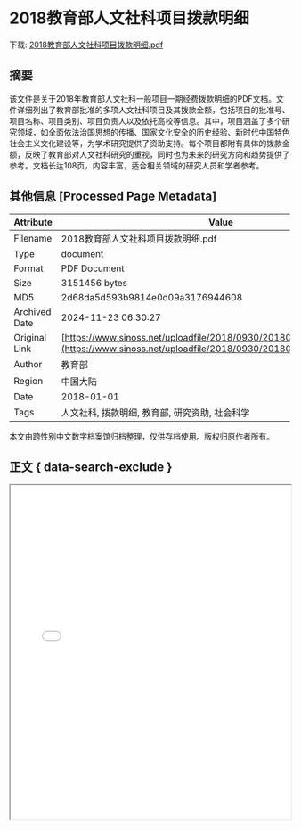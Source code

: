 # 2018教育部人文社科项目拨款明细

<!-- tcd_download_link -->
下载: <a href="../2018教育部人文社科项目拨款明细.pdf" download>2018教育部人文社科项目拨款明细.pdf</a>
<!-- tcd_download_link_end -->

## 摘要

<!-- tcd_abstract -->
该文件是关于2018年教育部人文社科一般项目一期经费拨款明细的PDF文档。文件详细列出了教育部批准的多项人文社科项目及其拨款金额，包括项目的批准号、项目名称、项目类别、项目负责人以及依托高校等信息。其中，项目涵盖了多个研究领域，如全面依法治国思想的传播、国家文化安全的历史经验、新时代中国特色社会主义文化建设等，为学术研究提供了资助支持。每个项目都附有具体的拨款金额，反映了教育部对人文社科研究的重视，同时也为未来的研究方向和趋势提供了参考。文档长达108页，内容丰富，适合相关领域的研究人员和学者参考。

<!-- tcd_abstract_end -->

## 其他信息 [Processed Page Metadata]

| Attribute       | Value                                  |
|-----------------|----------------------------------------|
| Filename        | 2018教育部人文社科项目拨款明细.pdf                             |
| Type            | document                                 |
| Format          | PDF Document                               |
| Size            | 3151456 bytes                           |
| MD5             | 2d68da5d593b9814e0d09a3176944608                                  |
| Archived Date   | 2024-11-23 06:30:27                             |
| Original Link   | [https://www.sinoss.net/uploadfile/2018/0930/20180930055744233.pdf](https://www.sinoss.net/uploadfile/2018/0930/20180930055744233.pdf)                         |
| Author          | 教育部                               |
| Region          | 中国大陆                               |
| Date            | 2018-01-01                                 |
| Tags            | 人文社科, 拨款明细, 教育部, 研究资助, 社会科学                                 |

本文由跨性别中文数字档案馆归档整理，仅供存档使用。版权归原作者所有。


## 正文 { data-search-exclude }

<!-- tcd_main_text -->
<iframe src="../2018教育部人文社科项目拨款明细.pdf" width="100%" height="600px">
    <p>无法显示PDF，请下载查看。</p>
</iframe>
<!-- tcd_main_text_end -->

